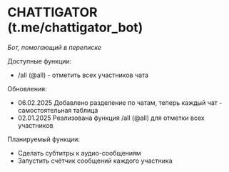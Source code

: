 # CHATTIGATOR (t.me/chattigator_bot)
*Бот, помогающий в переписке*

Доступные функции:
- /all (@all) - отметить всех участников чата

Обновления:
- 06.02.2025 Добавлено разделение по чатам, теперь каждый чат - самостоятельная таблица
- 02.01.2025 Реализована функция /all (@all) для отметки всех участников

Планируемый функции:
- Сделать субтитры к аудио-сообщениям
- Запустить счётчик сообщений каждого участника
